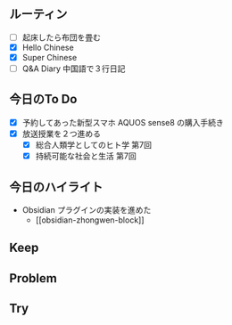 ## ルーティン
- [ ] 起床したら布団を畳む
- [x] Hello Chinese
- [x] Super Chinese
- [ ] Q&A Diary 中国語で３行日記
## 今日のTo Do
- [x] 予約してあった新型スマホ AQUOS sense8 の購入手続き
- [x] 放送授業を２つ進める
	- [x] 総合人類学としてのヒト学 第7回
	- [x] 持続可能な社会と生活 第7回
## 今日のハイライト
- Obsidian プラグインの実装を進めた
	- [[obsidian-zhongwen-block]]
## Keep
## Problem
## Try
